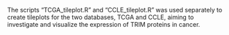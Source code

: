 The scripts “TCGA_tileplot.R” and “CCLE_tileplot.R” was used separately to create tileplots for the two databases, TCGA and CCLE, aiming to investigate and visualize the expression of TRIM proteins in cancer. 

